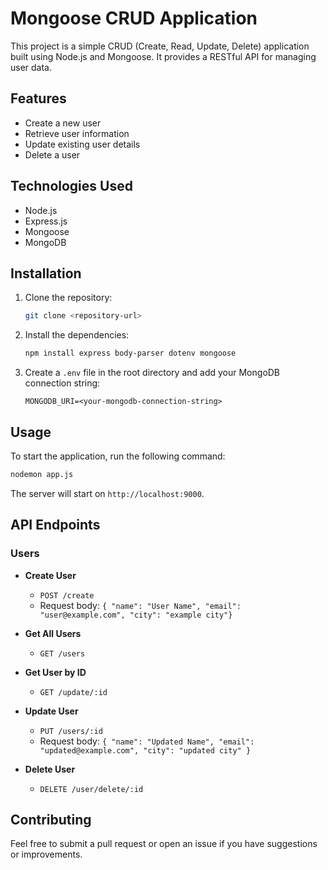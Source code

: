 # Mongoose CRUD Application

This project is a simple CRUD (Create, Read, Update, Delete) application built using Node.js and Mongoose. It provides a RESTful API for managing user data.

## Features

- Create a new user
- Retrieve user information
- Update existing user details
- Delete a user

## Technologies Used

- Node.js
- Express.js
- Mongoose
- MongoDB

## Installation

1. Clone the repository:
   ```bash
   git clone <repository-url>
   ```

2. Install the dependencies:
   ```bash
   npm install express body-parser dotenv mongoose
   ```

3. Create a `.env` file in the root directory and add your MongoDB connection string:
   ```
   MONGODB_URI=<your-mongodb-connection-string>
   ```

## Usage

To start the application, run the following command:
```bash
nodemon app.js
```

The server will start on `http://localhost:9000`.

## API Endpoints

### Users

- **Create User**
  - `POST /create`
  - Request body: `{ "name": "User Name", "email": "user@example.com", "city": "example city"}`

- **Get All Users**
  - `GET /users`

- **Get User by ID**
  - `GET /update/:id`

- **Update User**
  - `PUT /users/:id`
  - Request body: `{ "name": "Updated Name", "email": "updated@example.com", "city": "updated city" }`

- **Delete User**
  - `DELETE /user/delete/:id`

## Contributing

Feel free to submit a pull request or open an issue if you have suggestions or improvements.


